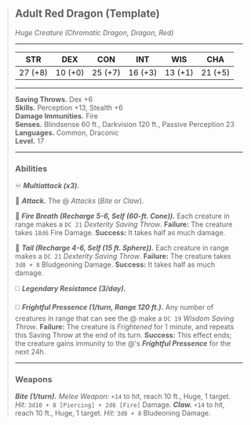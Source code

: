 > ## Adult Red Dragon (Template)
> *Huge Creature (Chromatic Dragon, Dragon, Red)*
> ___
> |   STR   |   DEX   |   CON   |   INT   |   WIS   |   CHA   |
> | :-----: | :-----: | :-----: | :-----: | :-----: | :-----: |
> | 27 (+8) | 10 (+0) | 25 (+7) | 16 (+3) | 13 (+1) | 21 (+5) |
> ___
> **Saving Throws.** Dex +6  
> **Skills.** Perception +13, Stealth +6  
> **Damage Immunities.** Fire  
> **Senses.** Blindsense 60 ft., Darkvision 120 ft., Passive Perception 23  
> **Languages.** Common, Draconic  
> **Level.** 17  
> ___
> ### Abilities
> 
> 
> ♾️ ***Multiattack (x3).***
> 
> 🔷 ***Attack.*** The @ *Attacks* (*Bite* or *Claw*).
> 
> 🔷 ***Fire Breath (Recharge 5-6, Self (60-ft. Cone)).*** Each creature in range makes a `DC 21` *Dexterity Saving Throw*. **Failure:** The creature takes `18d6` Fire Damage. **Success:** It takes half as much damage.
> 
> 🔷 ***Tail (Recharge 4-6, Self (15 ft. Sphere)).*** Each creature in range makes a `DC 21` *Dexterity Saving Throw*. **Failure:** The creature takes `3d8 + 8` Bludgeoning Damage. **Success:** It takes half as much damage.
> 
> ◻️ ***Legendary Resistance (3/day).***
> 
> ◻️ ***Frightful Pressence (1/turn, Range 120 ft.).*** Any number of creatures in range that can see the @ make a `DC 19` *Wisdom Saving Throw*. **Failure:** The creature is *Frightened* for 1 minute, and repeats this Saving Throw at the end of its turn. **Success:** This effect ends; the creature gains immunity to the @'s ***Frightful Pressence*** for the next 24h.
> 
> ___
> ### Weapons
> 
> ***Bite (1/turn).*** *Melee Weapon:* `+14` to hit, reach 10 ft., Huge, 1 target. *Hit:* `3d10 + 8 [Piercing] + 2d6 [Fire]` Damage.
> ***Claw.*** `+14` to hit, reach 10 ft., Huge, 1 target. *Hit:* `3d8 + 8` Bludeoning Damage.